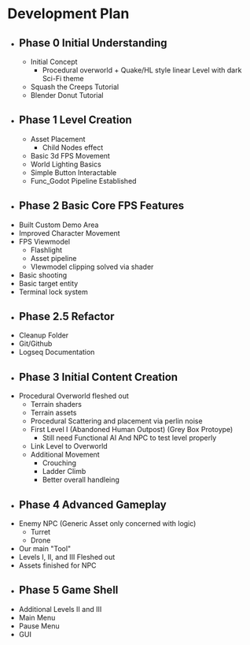 # Development Plan
- ## Phase 0 Initial Understanding
	- Initial Concept
		- Procedural overworld + Quake/HL style linear Level with dark Sci-Fi theme
	- Squash the Creeps Tutorial
	- Blender Donut Tutorial
- ## Phase 1 Level Creation
	- Asset Placement
		- Child Nodes effect
	- Basic 3d FPS Movement
	- World Lighting Basics
	- Simple Button Interactable
	- Func_Godot Pipeline Established
- ## Phase 2 Basic Core FPS Features
- Built Custom Demo Area
- Improved Character Movement
- FPS Viewmodel
	- Flashlight
	- Asset pipeline
	- VIewmodel clipping solved via shader
- Basic shooting
- Basic target entity
- Terminal lock system
- ## Phase 2.5 Refactor
- Cleanup Folder
- Git/Github
- Logseq Documentation
- ## Phase 3 Initial Content Creation
- Procedural Overworld fleshed out
	- Terrain shaders
	- Terrain assets
	- Procedural Scattering and placement via perlin noise
	- First Level I (Abandoned Human Outpost) (Grey Box Protoype)
		- Still need Functional AI And NPC to test level properly
	- Link Level to Overworld
	- Additional Movement
		- Crouching
		- Ladder Climb
		- Better overall handleing
- ## Phase 4 Advanced Gameplay
- Enemy NPC (Generic Asset only concerned with logic)
	- Turret
	- Drone
- Our main "Tool"
- Levels I, II, and III Fleshed out
- Assets finished for NPC
- ## Phase 5 Game Shell
- Additional Levels II and III
- Main Menu
- Pause Menu
- GUI
